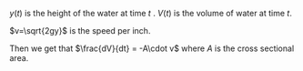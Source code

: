 $y(t)$ is the height of the water at time $t$ . 
$V(t)$ is the volume of water at time $t$. 

$v=\sqrt{2gy}$ is the speed per inch. 

Then we get that $\frac{dV}{dt} = -A\cdot v$ where $A$ is the cross sectional area. 